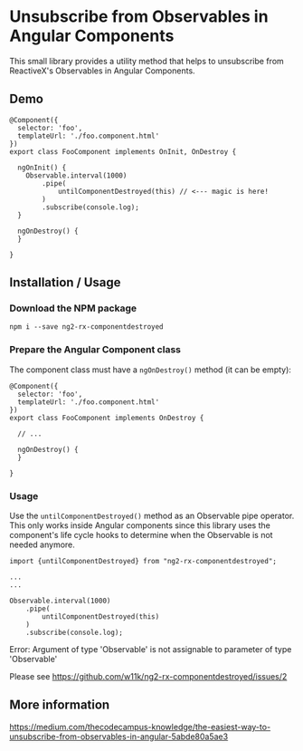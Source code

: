 # Unsubscribe from Observables in Angular Components

This small library provides a utility method that helps to unsubscribe from ReactiveX's Observables in Angular Components.

## Demo

```
@Component({
  selector: 'foo',
  templateUrl: './foo.component.html'
})
export class FooComponent implements OnInit, OnDestroy {

  ngOnInit() {
    Observable.interval(1000)
        .pipe(
            untilComponentDestroyed(this) // <--- magic is here!
        )
        .subscribe(console.log);
  }

  ngOnDestroy() {
  }
  
}
```

## Installation / Usage

### Download the NPM package

```
npm i --save ng2-rx-componentdestroyed
```

### Prepare the Angular Component class

The component class must have a `ngOnDestroy()` method (it can be empty):

```
@Component({
  selector: 'foo',
  templateUrl: './foo.component.html'
})
export class FooComponent implements OnDestroy {

  // ...

  ngOnDestroy() {
  }
  
}
```

### Usage

Use the `untilComponentDestroyed()` method as an Observable pipe operator. This only works inside Angular components since this library uses the component's life cycle hooks to determine when the Observable is not needed anymore.

```
import {untilComponentDestroyed} from "ng2-rx-componentdestroyed";

...
...

Observable.interval(1000)
    .pipe(
        untilComponentDestroyed(this)
    )
    .subscribe(console.log);
```

Error: Argument of type 'Observable' is not assignable to parameter of type 'Observable'

Please see https://github.com/w11k/ng2-rx-componentdestroyed/issues/2


## More information

https://medium.com/thecodecampus-knowledge/the-easiest-way-to-unsubscribe-from-observables-in-angular-5abde80a5ae3
